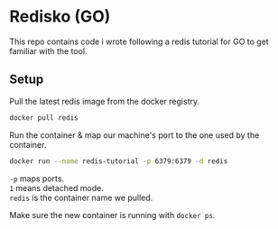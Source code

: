 # Redisko (GO)

This repo contains code i wrote following a redis tutorial for GO to get familiar with the tool.

## Setup

Pull the latest redis image from the docker registry.
```bash
docker pull redis 
```

Run the container & map our machine's port to the one used by the container.
```bash
docker run --name redis-tutorial -p 6379:6379 -d redis
```

`-p` maps ports.<br>
`1` means detached mode.<br>
`redis` is the container name we pulled.

Make sure the new container is running with `docker ps`.